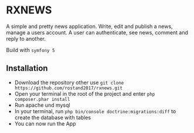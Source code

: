 # RXNEWS
A simple and pretty news application. Write, edit and publish a news, manage a users
account. A user can authenticate, see news, comment and reply to another.

Build with `symfony 5`

## Installation

-   Download the repository other use `git clone https://github.com/rostand2017/rxnews.git`
-   Open your terminal in the root of the project and enter ``php composer.phar install``
-   Run apache und mysql
-   In your terminal, run ``php bin/console doctrine:migrations:diff`` to 
create the database with tables
-   You can now run the App